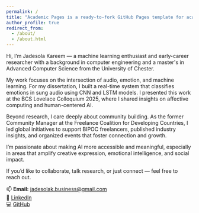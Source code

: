 ```yaml
---
permalink: /
title: "Academic Pages is a ready-to-fork GitHub Pages template for academic personal websites"
author_profile: true
redirect_from: 
  - /about/
  - /about.html
---
```



Hi, I’m Jadesola Kareem — a machine learning enthusiast and early-career researcher with a background in computer engineering and a master's in Advanced Computer Science from the University of Chester.

My work focuses on the intersection of audio, emotion, and machine learning. For my dissertation, I built a real-time system that classifies emotions in sung audio using CNN and LSTM models. I presented this work at the BCS Lovelace Colloquium 2025, where I shared insights on affective computing and human-centered AI.

Beyond research, I care deeply about community building. As the former Community Manager at the Freelance Coalition for Developing Countries, I led global initiatives to support BIPOC freelancers, published industry insights, and organized events that foster connection and growth.

I’m passionate about making AI more accessible and meaningful, especially in areas that amplify creative expression, emotional intelligence, and social impact.

If you’d like to collaborate, talk research, or just connect — feel free to reach out.

📫 **Email:** jadesolak.business@gmail.com  
💼 [LinkedIn](https://www.linkedin.com/in/jadesola-kareem/)  
💻 [GitHub](https://github.com/jadesola123)

